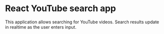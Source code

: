 # React YouTube search app

This application allows searching for YouTube videos.  Search results update in realtime as the user enters input.